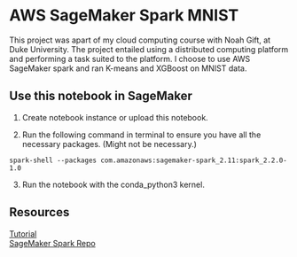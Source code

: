 # AWS SageMaker Spark MNIST 

This project was apart of my cloud computing course with Noah Gift, at Duke University. The project entailed using a distributed computing platform and performing a task suited to the platform. I choose to use AWS SageMaker spark and ran K-means and XGBoost on MNIST data. 

## Use this notebook in SageMaker 

1. Create notebook instance or upload this notebook.


2. Run the following command in terminal to ensure you have all the necessary packages. (Might not be necessary.)

```
spark-shell --packages com.amazonaws:sagemaker-spark_2.11:spark_2.2.0-1.0
```

3. Run the notebook with the conda_python3 kernel.


## Resources
[Tutorial](https://sagemaker-examples.readthedocs.io/en/latest/sagemaker-spark/pyspark_mnist/pyspark_mnist_kmeans.html)
<br>
[SageMaker Spark Repo](https://github.com/aws/sagemaker-spark)
